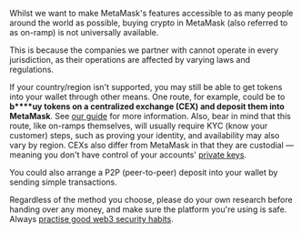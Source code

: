 Whilst we want to make MetaMask's features accessible to as many people around the world as possible, buying crypto in MetaMask (also referred to as on-ramp) is not universally available.


This is because the companies we partner with cannot operate in every jurisdiction, as their operations are affected by varying laws and regulations. 


If your country/region isn't supported, you may still be able to get tokens into your wallet through other means. One route, for example, could be to **b****uy tokens on a centralized exchange (CEX) and deposit them into MetaMask**. See [our guide](https://support.metamask.io/hc/en-us/articles/360028141672) for more information. Also, bear in mind that this route, like on-ramps themselves, will usually require KYC (know your customer) steps, such as proving your identity, and availability may also vary by region. CEXs also differ from MetaMask in that they are custodial — meaning you don't have control of your accounts' [private keys](https://support.metamask.io/hc/en-us/articles/4404722782107).


You could also arrange a P2P (peer-to-peer) deposit into your wallet by sending simple transactions.


Regardless of the method you choose, please do your own research before handing over any money, and make sure the platform you're using is safe. Always [practise good web3 security habits](https://support.metamask.io/hc/en-us/articles/360060826432).


